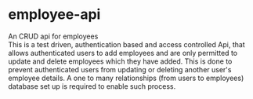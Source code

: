 # employee-api
An CRUD api for employees
<br/>
This is a test driven, authentication based and access controlled
Api, that allows authenticated users to add employees and are only permitted to
update and delete employees which they have added.
This is done to prevent authenticated users from updating
or deleting another user's employee details.
A one to many relationships (from users to employees) database set up is required
to enable such process. 
